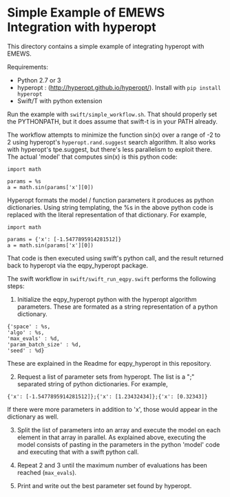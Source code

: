 # Simple Example of EMEWS Integration with hyperopt

This directory contains a simple example of integrating hyperopt with
EMEWS.

Requirements:

- Python 2.7 or 3
- hyperopt : (http://hyperopt.github.io/hyperopt/). Install with
  `pip install hyperopt`
- Swift/T with python extension

Run the example with `swift/simple_workflow.sh`. That should properly set the
PYTHONPATH, but it does assume that swift-t is in your PATH already.

The workflow attempts to minimize the function sin(x) over a range of -2 to 2
using hyperopt's `hyperopt.rand.suggest` search algorithm. It also works with
hyperopt's tpe.suggest, but there's less parallelism to exploit there. The
actual 'model' that computes sin(x) is this python code:

```
import math

params = %s
a = math.sin(params['x'][0])
```

Hyperopt formats the model / function parameters it produces as python
dictionaries. Using string templating, the %s in the above python code
is replaced with the literal representation of that dictionary. For example,

```
import math

params = {'x': [-1.5477895914281512]}
a = math.sin(params['x'][0])
```

That code is then executed using swift's python call, and the result
returned back to hyperopt via the eqpy_hyperopt package.

The swift workflow in `swift/swift_run_eqpy.swift` performs the following steps:

1. Initialize the eqpy_hyperopt python with the hyperopt algorithm parameters.
   These are formated as a string representation of a python dictionary.

```
{'space' : %s,
'algo' : %s,
'max_evals' : %d,
'param_batch_size' : %d,
'seed' : %d}
```

These are explained in the Readme for eqpy_hyperopt in this repository.

2. Request a list of parameter sets from hyperopt. The list is a ";" separated
   string of python dictionaries. For example,

```
{'x': [-1.5477895914281512]};{'x': [1.23432434]};{'x': [0.32343]}
```

If there were more parameters in addition to 'x', those would appear in the
dictionary as well.

3. Split the list of parameters into an array and execute the model on
   each element in that array in parallel. As explained above, executing the model consists
   of pasting in the parameters in the python 'model' code and executing that
   with a swift python call.

4. Repeat 2 and 3 until the maximum number of evaluations has been reached
   (`max_evals`).

5. Print and write out the best parameter set found by hyperopt.
